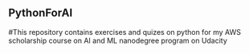 ## PythonForAI
#This repository contains exercises and quizes on python for my AWS scholarship course on AI and ML nanodegree program on Udacity
